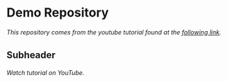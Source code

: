 # Demo Repository

###### This repository comes from the youtube tutorial found at the [following link](https://www.youtube.com/watch?v=RGOj5yH7evk).

## Subheader

###### Watch tutorial on YouTube.
